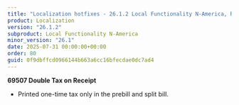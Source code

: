 ```yaml
---
title: "Localization hotfixes - 26.1.2 Local Functionality N-America, Release date July 31, 2025 - Hotfixes"
product: Localization
version: "26.1.2"
subproduct: Local Functionality N-America
minor_version: "26.1"
date: 2025-07-31 00:00:00+00:00
order: 80
guid: 0f9dbffcd0966144b663a6cc16bfecdae0dc7ad4
---
```


<strong>69507 Double Tax on Receipt</strong><ul><li>Printed one-time tax only in the prebill and split bill.</li></ul>
